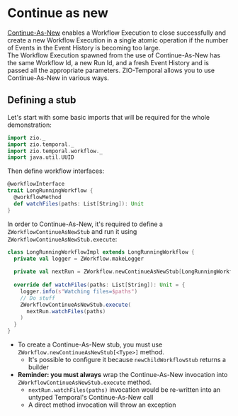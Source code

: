 # Continue as new
[Continue-As-New](https://docs.temporal.io/workflows#continue-as-new) enables a Workflow Execution to close successfully and create a new Workflow Execution in a single atomic operation if the number of Events in the Event History is becoming too large.  
The Workflow Execution spawned from the use of Continue-As-New has the same Workflow Id, a new Run Id, and a fresh Event History and is passed all the appropriate parameters.
ZIO-Temporal allows you to use Continue-As-New in various ways.  

## Defining a stub

Let's start with some basic imports that will be required for the whole demonstration:

```scala mdoc:silent
import zio._
import zio.temporal._
import zio.temporal.workflow._
import java.util.UUID
```

Then define workflow interfaces:

```scala mdoc:silent
@workflowInterface
trait LongRunningWorkflow {
  @workflowMethod
  def watchFiles(paths: List[String]): Unit
}
```

In order to Continue-As-New, it's required to define a `ZWorkflowContinueAsNewStub` and run it using `ZWorkflowContinueAsNewStub.execute`:
```scala mdoc:silent
class LongRunningWorkflowImpl extends LongRunningWorkflow {
  private val logger = ZWorkflow.makeLogger
  
  private val nextRun = ZWorkflow.newContinueAsNewStub[LongRunningWorkflow].build
  
  override def watchFiles(paths: List[String]): Unit = {
    logger.info(s"Watching files=$paths")
    // Do stuff
    ZWorkflowContinueAsNewStub.execute(
      nextRun.watchFiles(paths)
    )
  }
}
```

- To create a Continue-As-New stub, you must use `ZWorkflow.newContinueAsNewStub[<Type>]` method.
  - It's possible to configure it because `newChildWorkflowStub` returns a builder
- **Reminder: you must always** wrap the Continue-As-New invocation into `ZWorkflowContinueAsNewStub.execute` method.
    - `nextRun.watchFiles(paths)` invocation would be re-written into an untyped Temporal's Continue-As-New call
    - A direct method invocation will throw an exception